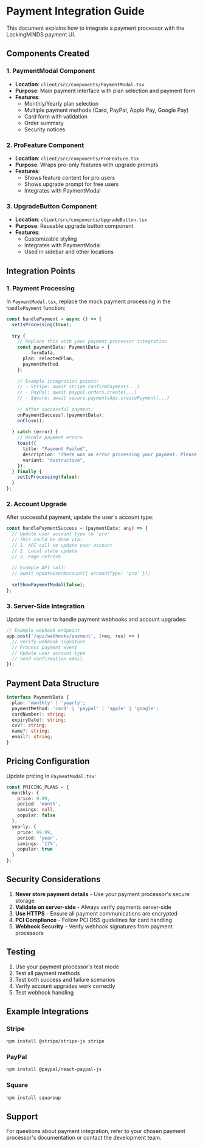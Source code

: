 # Payment Integration Guide

This document explains how to integrate a payment processor with the LockingMiNDS payment UI.

## Components Created

### 1. PaymentModal Component
- **Location**: `client/src/components/PaymentModal.tsx`
- **Purpose**: Main payment interface with plan selection and payment form
- **Features**:
  - Monthly/Yearly plan selection
  - Multiple payment methods (Card, PayPal, Apple Pay, Google Pay)
  - Card form with validation
  - Order summary
  - Security notices

### 2. ProFeature Component
- **Location**: `client/src/components/ProFeature.tsx`
- **Purpose**: Wraps pro-only features with upgrade prompts
- **Features**:
  - Shows feature content for pro users
  - Shows upgrade prompt for free users
  - Integrates with PaymentModal

### 3. UpgradeButton Component
- **Location**: `client/src/components/UpgradeButton.tsx`
- **Purpose**: Reusable upgrade button component
- **Features**:
  - Customizable styling
  - Integrates with PaymentModal
  - Used in sidebar and other locations

## Integration Points

### 1. Payment Processing
In `PaymentModal.tsx`, replace the mock payment processing in the `handlePayment` function:

```typescript
const handlePayment = async () => {
  setIsProcessing(true);
  
  try {
    // Replace this with your payment processor integration
    const paymentData: PaymentData = {
      ...formData,
      plan: selectedPlan,
      paymentMethod
    };
    
    // Example integration points:
    // - Stripe: await stripe.confirmPayment(...)
    // - PayPal: await paypal.orders.create(...)
    // - Square: await square.paymentsApi.createPayment(...)
    
    // After successful payment:
    onPaymentSuccess?.(paymentData);
    onClose();
    
  } catch (error) {
    // Handle payment errors
    toast({
      title: "Payment Failed",
      description: "There was an error processing your payment. Please try again.",
      variant: "destructive",
    });
  } finally {
    setIsProcessing(false);
  }
};
```

### 2. Account Upgrade
After successful payment, update the user's account type:

```typescript
const handlePaymentSuccess = (paymentData: any) => {
  // Update user account type to 'pro'
  // This could be done via:
  // 1. API call to update user account
  // 2. Local state update
  // 3. Page refresh
  
  // Example API call:
  // await updateUserAccount({ accountType: 'pro' });
  
  setShowPaymentModal(false);
};
```

### 3. Server-Side Integration
Update the server to handle payment webhooks and account upgrades:

```typescript
// Example webhook endpoint
app.post('/api/webhooks/payment', (req, res) => {
  // Verify webhook signature
  // Process payment event
  // Update user account type
  // Send confirmation email
});
```

## Payment Data Structure

```typescript
interface PaymentData {
  plan: 'monthly' | 'yearly';
  paymentMethod: 'card' | 'paypal' | 'apple' | 'google';
  cardNumber?: string;
  expiryDate?: string;
  cvv?: string;
  name?: string;
  email?: string;
}
```

## Pricing Configuration

Update pricing in `PaymentModal.tsx`:

```typescript
const PRICING_PLANS = {
  monthly: {
    price: 9.99,
    period: 'month',
    savings: null,
    popular: false
  },
  yearly: {
    price: 99.99,
    period: 'year',
    savings: '17%',
    popular: true
  }
};
```

## Security Considerations

1. **Never store payment details** - Use your payment processor's secure storage
2. **Validate on server-side** - Always verify payments server-side
3. **Use HTTPS** - Ensure all payment communications are encrypted
4. **PCI Compliance** - Follow PCI DSS guidelines for card handling
5. **Webhook Security** - Verify webhook signatures from payment processors

## Testing

1. Use your payment processor's test mode
2. Test all payment methods
3. Test both success and failure scenarios
4. Verify account upgrades work correctly
5. Test webhook handling

## Example Integrations

### Stripe
```bash
npm install @stripe/stripe-js stripe
```

### PayPal
```bash
npm install @paypal/react-paypal-js
```

### Square
```bash
npm install squareup
```

## Support

For questions about payment integration, refer to your chosen payment processor's documentation or contact the development team.
